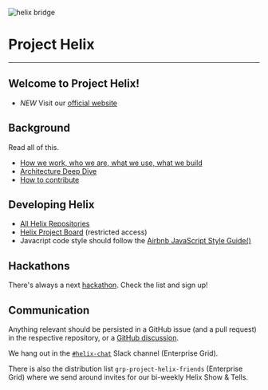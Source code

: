 ![helix bridge](robynne-292082-unsplash.jpg)

# Project Helix

---

## Welcome to Project Helix!

* *NEW* Visit our [official website](https://www.hlx.live/)

## Background

Read all of this.

* [How we work, who we are, what we use, what we build](https://www.hlx.live/docs/manifesto)
* [Architecture Deep Dive](https://www.hlx.live/docs/architecture)
* [How to contribute](CONTRIBUTING.md)

## Developing Helix

* [All Helix Repositories](https://github.com/search?q=topic%3Ahelix+org%3Aadobe&type=Repositories)
* [Helix Project Board](https://github.com/orgs/adobe/projects/2) (restricted access)
* Javacript code style should follow the [Airbnb JavaScript Style Guide()](https://github.com/airbnb/javascript)

## Hackathons
		
There's always a next [hackathon](hackathons/README.md). Check the list and sign up!

## Communication

Anything relevant should be persisted in a GitHub issue (and a pull request) in the respective repository, or a [GitHub discussion](https://github.com/adobe/helix-home/discussions).

We hang out in the [`#helix-chat`](https://adobe.slack.com/messages/C9KD0TT6G/) Slack channel (Enterprise Grid).

There is also the distribution list `grp-project-helix-friends` (Enterprise Grid) where we send around invites for our bi-weekly Helix Show & Tells.
